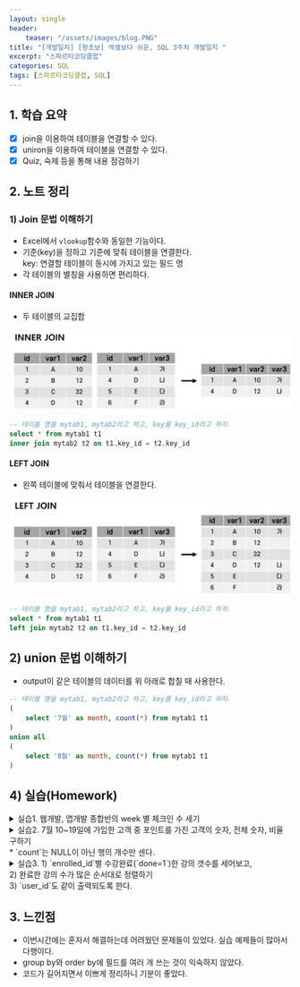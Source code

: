 ```yaml
---
layout: single
header:
    teaser: "/assets/images/blog.PNG"
title: "[개발일지] [왕초보] 엑셀보다 쉬운, SQL 3주차 개발일지 "
excerpt: "스파르타코딩클럽"
categories: SQL
tags: [스파르타코딩클럽, SQL]
---
```


## 1. 학습 요약
- [x] join을 이용하여 테이블을 연결할 수 있다. 
- [x] uniron을 이용하여 테이블을 연결할 수 있다. 
- [x] Quiz, 숙제 등을 통해 내용 점검하기

## 2. 노트 정리 
### 1) Join 문법 이해하기  
* Excel에서 `vlookup`함수와 동일한 기능이다. 
* 기준(key)을 정하고 기준에 맞춰 테이블을 연결한다. <br>
key: 연결할 테이블이 동시에 가지고 있는 필드 명
* 각 테이블의 별칭을 사용하면 편리하다. 

#### INNER JOIN
* 두 테이블의 교집합

<p style="text-align:center;">
    <img src="/assets/images/sql/innerjoin.png">
</p>

```sql
-- 테이블 명을 mytab1, mytab2라고 하고, key를 key_id라고 하자.
select * from mytab1 t1
inner join mytab2 t2 on t1.key_id = t2.key_id
```

#### LEFT JOIN
* 왼쪽 테이블에 맞춰서 테이블을 연결한다. 

<p style="text-align:center;">
    <img src="/assets/images/sql/leftjoin.png">
</p>

```sql
-- 테이블 명을 mytab1, mytab2라고 하고, key를 key_id라고 하자.
select * from mytab1 t1
left join mytab2 t2 on t1.key_id = t2.key_id
```

## 2) union 문법 이해하기 
* output이 같은 테이블의 데이터를 위 아래로 합칠 때 사용한다.  

```sql
-- 테이블 명을 mytab1, mytab2라고 하고, key를 key_id라고 하자.
(
    select '7월' as month, count(*) from mytab1 t1
)
union all
(
    select '8월' as month, count(*) from mytab1 t1
)
```

## 4) 실습(Homework)

<details>
<summary>
실습1. 웹개발, 앱개발 종합반의 week 별 체크인 수 세기 

</summary>
<div markdown="1">
```sql
select c1.title, c2.week, count(*) as cnt from courses c1 
inner join checkins c2 on c1.course_id = c2.course_id 
group by c1.title, c2.week
order by c1.title, c2.week 
```
</div>
</details>

<details>
<summary>
실습2. 7월 10~19일에 가입한 고객 중 포인트를 가진 고객의 숫자, 전체 숫자, 비율 구하기 <br>
* `count`는 NULL이 아닌 행의 개수만 센다. 

</summary>
<div markdown="1">
```sql
select count(pu.point_user_id) as pnt_user_cnt, 
	   count(u.user_id) as tot_user_cnt,
	   round(count(pu.point_user_id)/count(u.user_id),2) as ratio
  from users u
  left join point_users pu on u.user_id = pu.user_id
 where u.created_at between "2020-07-10" and "2020-07-20"
```
</div>
</details>

<details>
<summary>
실습3. 1) `enrolled_id`별 수강완료(`done=1`)한 강의 갯수를 세어보고,<br>
2) 완료한 강의 수가 많은 순서대로 정렬하기 <br>
3) `user_id`도 같이 출력되도록 한다. 

</summary>
<div markdown="1">
```sql
select count(pu.point_user_id) as pnt_user_cnt, 
	   count(u.user_id) as tot_user_cnt,
	   round(count(pu.point_user_id)/count(u.user_id),2) as ratio
  from users u
  left join point_users pu on u.user_id = pu.user_id
```
</div>
</details>

## 3. 느낀점
* 이번시간에는 혼자서 해결하는데 어려웠던 문제들이 있었다. 실습 예제들이 많아서 다행이다.  
* group by와 order by에 필드를 여러 개 쓰는 것이 익숙하지 않았다. 
* 코드가 길어지면서 이쁘게 정리하니 기분이 좋았다. 